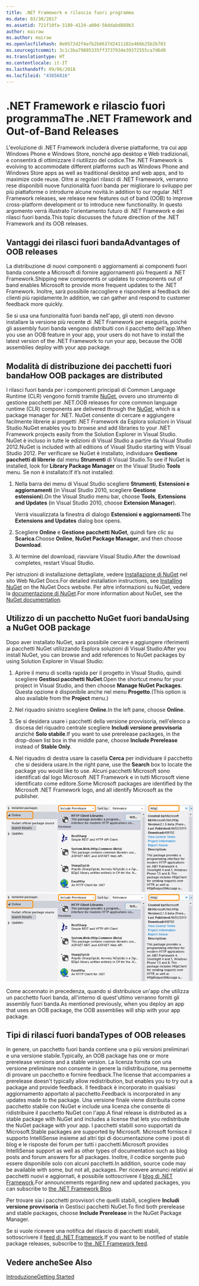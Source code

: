 ```yaml
---
title: .NET Framework e rilascio fuori programma
ms.date: 03/30/2017
ms.assetid: 721f10fa-3189-4124-a00d-56ddabd889b3
author: mairaw
ms.author: mairaw
ms.openlocfilehash: 0e0572d2f4afb2b8637d2411102e466b25b2b703
ms.sourcegitcommit: 3c1c3ba79895335ff3737934e39372555ca7d6d0
ms.translationtype: HT
ms.contentlocale: it-IT
ms.lasthandoff: 09/06/2018
ms.locfileid: "43856816"
---
```

# <a name="the-net-framework-and-out-of-band-releases"></a><span data-ttu-id="6657c-102">.NET Framework e rilascio fuori programma</span><span class="sxs-lookup"><span data-stu-id="6657c-102">The .NET Framework and Out-of-Band Releases</span></span>
<span data-ttu-id="6657c-103">L'evoluzione di .NET Framework includerà diverse piattaforme, tra cui app Windows Phone e Windows Store, nonché app desktop e Web tradizionali, e consentirà di ottimizzare il riutilizzo del codice.</span><span class="sxs-lookup"><span data-stu-id="6657c-103">The .NET Framework is evolving to accommodate different platforms such as Windows Phone and Windows Store apps as well as traditional desktop and web apps, and to maximize code reuse.</span></span> <span data-ttu-id="6657c-104">Oltre ai regolari rilasci di .NET Framework, verranno rese disponibili nuove funzionalità fuori banda per migliorare lo sviluppo per più piattaforme o introdurre alcune novità.</span><span class="sxs-lookup"><span data-stu-id="6657c-104">In addition to our regular .NET Framework releases, we release new features out of band (OOB) to improve cross-platform development or to introduce new functionality.</span></span> <span data-ttu-id="6657c-105">In questo argomento verrà illustrato l'orientamento futuro di .NET Framework e dei rilasci fuori banda.</span><span class="sxs-lookup"><span data-stu-id="6657c-105">This topic discusses the future direction of the .NET Framework and its OOB releases.</span></span>  
  
## <a name="advantages-of-oob-releases"></a><span data-ttu-id="6657c-106">Vantaggi dei rilasci fuori banda</span><span class="sxs-lookup"><span data-stu-id="6657c-106">Advantages of OOB releases</span></span>  
 <span data-ttu-id="6657c-107">La distribuzione di nuovi componenti o aggiornamenti ai componenti fuori banda consente a Microsoft di fornire aggiornamenti più frequenti a .NET Framework.</span><span class="sxs-lookup"><span data-stu-id="6657c-107">Shipping new components or updates to components out of band enables Microsoft to provide more frequent updates to the .NET Framework.</span></span> <span data-ttu-id="6657c-108">Inoltre, sarà possibile raccogliere e rispondere ai feedback dei clienti più rapidamente.</span><span class="sxs-lookup"><span data-stu-id="6657c-108">In addition, we can gather and respond to customer feedback more quickly.</span></span>  
  
 <span data-ttu-id="6657c-109">Se si usa una funzionalità fuori banda nell'app, gli utenti non devono installare la versione più recente di .NET Framework per eseguirla, poiché gli assembly fuori banda vengono distribuiti con il pacchetto dell'app.</span><span class="sxs-lookup"><span data-stu-id="6657c-109">When you use an OOB feature in your app, your users do not have to install the latest version of the .NET Framework to run your app, because the OOB assemblies deploy with your app package.</span></span>  
  
## <a name="how-oob-packages-are-distributed"></a><span data-ttu-id="6657c-110">Modalità di distribuzione dei pacchetti fuori banda</span><span class="sxs-lookup"><span data-stu-id="6657c-110">How OOB packages are distributed</span></span>  
<span data-ttu-id="6657c-111">I rilasci fuori banda per i componenti principali di Common Language Runtime (CLR) vengono forniti tramite [NuGet](https://www.nuget.org/), ovvero uno strumento di gestione pacchetti per .NET.</span><span class="sxs-lookup"><span data-stu-id="6657c-111">OOB releases for core common language runtime (CLR) components are delivered through the [NuGet](https://www.nuget.org/), which is a package manager for .NET.</span></span> <span data-ttu-id="6657c-112">NuGet consente di cercare e aggiungere facilmente librerie ai progetti .NET Framework da Esplora soluzioni in Visual Studio.</span><span class="sxs-lookup"><span data-stu-id="6657c-112">NuGet enables you to browse and add libraries to your .NET Framework projects easily from the Solution Explorer in Visual Studio.</span></span> <span data-ttu-id="6657c-113">NuGet è incluso in tutte le edizioni di Visual Studio a partire da Visual Studio 2012.</span><span class="sxs-lookup"><span data-stu-id="6657c-113">NuGet is included with all editions of Visual Studio starting with Visual Studio 2012.</span></span> <span data-ttu-id="6657c-114">Per verificare se NuGet è installato, individuare **Gestione pacchetti di librerie** dal menu **Strumenti** di Visual Studio.</span><span class="sxs-lookup"><span data-stu-id="6657c-114">To see if NuGet is installed, look for **Library Package Manager** on the Visual Studio **Tools** menu.</span></span> <span data-ttu-id="6657c-115">Se non è installato:</span><span class="sxs-lookup"><span data-stu-id="6657c-115">If it’s not installed:</span></span>  
  
1.  <span data-ttu-id="6657c-116">Nella barra dei menu di Visual Studio scegliere **Strumenti**, **Estensioni e aggiornamenti** (in Visual Studio 2010, scegliere **Gestione estensioni**).</span><span class="sxs-lookup"><span data-stu-id="6657c-116">On the Visual Studio menu bar, choose **Tools**, **Extensions and Updates** (in Visual Studio 2010, choose **Extension Manager**).</span></span>  
  
     <span data-ttu-id="6657c-117">Verrà visualizzata la finestra di dialogo **Estensioni e aggiornamenti**.</span><span class="sxs-lookup"><span data-stu-id="6657c-117">The **Extensions and Updates** dialog box opens.</span></span>  
  
2.  <span data-ttu-id="6657c-118">Scegliere **Online** e **Gestione pacchetti NuGet**, quindi fare clic su **Scarica**.</span><span class="sxs-lookup"><span data-stu-id="6657c-118">Choose **Online**, **NuGet Package Manager**, and then choose **Download**.</span></span>  
  
3.  <span data-ttu-id="6657c-119">Al termine del download, riavviare Visual Studio.</span><span class="sxs-lookup"><span data-stu-id="6657c-119">After the download completes, restart Visual Studio.</span></span>  
  
 <span data-ttu-id="6657c-120">Per istruzioni di installazione dettagliate, vedere [Installazione di NuGet](http://docs.nuget.org/docs/start-here/installing-nuget) nel sito Web NuGet Docs.</span><span class="sxs-lookup"><span data-stu-id="6657c-120">For detailed installation instructions, see [Installing NuGet](http://docs.nuget.org/docs/start-here/installing-nuget) on the NuGet Docs website.</span></span> <span data-ttu-id="6657c-121">Per altre informazioni su NuGet, vedere la [documentazione di NuGet](http://docs.nuget.org/).</span><span class="sxs-lookup"><span data-stu-id="6657c-121">For more information about NuGet, see the [NuGet documentation](http://docs.nuget.org/).</span></span>  
  
## <a name="using-a-nuget-oob-package"></a><span data-ttu-id="6657c-122">Utilizzo di un pacchetto NuGet fuori banda</span><span class="sxs-lookup"><span data-stu-id="6657c-122">Using a NuGet OOB package</span></span>  
 <span data-ttu-id="6657c-123">Dopo aver installato NuGet, sarà possibile cercare e aggiungere riferimenti ai pacchetti NuGet utilizzando Esplora soluzioni di Visual Studio:</span><span class="sxs-lookup"><span data-stu-id="6657c-123">After you install NuGet, you can browse and add references to NuGet packages by using Solution Explorer in Visual Studio:</span></span>  
  
1.  <span data-ttu-id="6657c-124">Aprire il menu di scelta rapida per il progetto in Visual Studio, quindi scegliere **Gestisci pacchetti NuGet**.</span><span class="sxs-lookup"><span data-stu-id="6657c-124">Open the shortcut menu for your project in Visual Studio, and then choose **Manage NuGet Packages**.</span></span> <span data-ttu-id="6657c-125">Questa opzione è disponibile anche nel menu **Progetto**.</span><span class="sxs-lookup"><span data-stu-id="6657c-125">(This option is also available from the **Project** menu.)</span></span>  
  
2.  <span data-ttu-id="6657c-126">Nel riquadro sinistro scegliere **Online**.</span><span class="sxs-lookup"><span data-stu-id="6657c-126">In the left pane, choose **Online**.</span></span>  
  
3.  <span data-ttu-id="6657c-127">Se si desidera usare i pacchetti della versione provvisoria, nell'elenco a discesa del riquadro centrale scegliere **Includi versione provvisoria** anziché **Solo stabile**.</span><span class="sxs-lookup"><span data-stu-id="6657c-127">If you want to use prerelease packages, in the drop-down list box in the middle pane, choose **Include Prerelease** instead of **Stable Only**.</span></span>  
  
4.  <span data-ttu-id="6657c-128">Nel riquadro di destra usare la casella **Cerca** per individuare il pacchetto che si desidera usare.</span><span class="sxs-lookup"><span data-stu-id="6657c-128">In the right pane, use the **Search** box to locate the package you would like to use.</span></span> <span data-ttu-id="6657c-129">Alcuni pacchetti Microsoft sono identificati dal logo Microsoft .NET Framework e in tutti Microsoft viene identificato come editore.</span><span class="sxs-lookup"><span data-stu-id="6657c-129">Some Microsoft packages are identified by the Microsoft .NET Framework logo, and all identify Microsoft as the publisher.</span></span>  
  
 <span data-ttu-id="6657c-130">![Gestione pacchetti NuGet](../../../docs/framework/get-started/media/clrnugetdialog.png "clrNugetDialog")</span><span class="sxs-lookup"><span data-stu-id="6657c-130">![NuGet Package Manager](../../../docs/framework/get-started/media/clrnugetdialog.png "clrNugetDialog")</span></span>  
  
 <span data-ttu-id="6657c-131">Come accennato in precedenza, quando si distribuisce un'app che utilizza un pacchetto fuori banda, all'interno di quest'ultimo verranno forniti gli assembly fuori banda.</span><span class="sxs-lookup"><span data-stu-id="6657c-131">As mentioned previously, when you deploy an app that uses an OOB package, the OOB assemblies will ship with your app package.</span></span>  
  
## <a name="types-of-oob-releases"></a><span data-ttu-id="6657c-132">Tipi di rilasci fuori banda</span><span class="sxs-lookup"><span data-stu-id="6657c-132">Types of OOB releases</span></span>  
 <span data-ttu-id="6657c-133">In genere, un pacchetto fuori banda contiene una o più versioni preliminari e una versione stabile.</span><span class="sxs-lookup"><span data-stu-id="6657c-133">Typically, an OOB package has one or more prerelease versions and a stable version.</span></span> <span data-ttu-id="6657c-134">La licenza fornita con una versione preliminare non consente in genere la ridistribuzione, ma permette di provare un pacchetto e fornire feedback.</span><span class="sxs-lookup"><span data-stu-id="6657c-134">The license that accompanies a prerelease doesn't typically allow redistribution, but enables you to try out a package and provide feedback.</span></span> <span data-ttu-id="6657c-135">Il feedback è incorporato in qualsiasi aggiornamento apportato al pacchetto.</span><span class="sxs-lookup"><span data-stu-id="6657c-135">Feedback is incorporated in any updates made to the package.</span></span> <span data-ttu-id="6657c-136">Una versione finale viene distribuita come pacchetto stabile con NuGet e include una licenza che consente di ridistribuire il pacchetto NuGet con l'app.</span><span class="sxs-lookup"><span data-stu-id="6657c-136">A final release is distributed as a stable package with NuGet and includes a license that lets you redistribute the NuGet package with your app.</span></span> <span data-ttu-id="6657c-137">I pacchetti stabili sono supportati da Microsoft.</span><span class="sxs-lookup"><span data-stu-id="6657c-137">Stable packages are supported by Microsoft.</span></span> <span data-ttu-id="6657c-138">Microsoft fornisce il supporto IntelliSense insieme ad altri tipi di documentazione come i post di blog e le risposte dei forum per tutti i pacchetti.</span><span class="sxs-lookup"><span data-stu-id="6657c-138">Microsoft provides IntelliSense support as well as other types of documentation such as blog posts and forum answers for all packages.</span></span> <span data-ttu-id="6657c-139">Inoltre, il codice sorgente può essere disponibile solo con alcuni pacchetti.</span><span class="sxs-lookup"><span data-stu-id="6657c-139">In addition, source code may be available with some, but not all, packages.</span></span> <span data-ttu-id="6657c-140">Per ricevere annunci relativi ai pacchetti nuovi e aggiornati, è possibile sottoscrivere il [blog di .NET Framework](https://blogs.msdn.com/b/dotnet/).</span><span class="sxs-lookup"><span data-stu-id="6657c-140">For announcements regarding new and updated packages, you can subscribe to [the .NET Framework Blog](https://blogs.msdn.com/b/dotnet/).</span></span>  
  
 <span data-ttu-id="6657c-141">Per trovare sia i pacchetti provvisori che quelli stabili, scegliere **Includi versione provvisoria** in Gestisci pacchetti NuGet.</span><span class="sxs-lookup"><span data-stu-id="6657c-141">To find both prerelease and stable packages, choose **Include Prerelease** in the NuGet Package Manager.</span></span>  
  
 <span data-ttu-id="6657c-142">Se si vuole ricevere una notifica del rilascio di pacchetti stabili, sottoscrivere il [feed di .NET Framework](https://nuget.org/api/v2/curated-feeds/dotnetframework/Packages/).</span><span class="sxs-lookup"><span data-stu-id="6657c-142">If you want to be notified of stable package releases, subscribe to [the .NET Framework feed](https://nuget.org/api/v2/curated-feeds/dotnetframework/Packages/).</span></span>  
  
## <a name="see-also"></a><span data-ttu-id="6657c-143">Vedere anche</span><span class="sxs-lookup"><span data-stu-id="6657c-143">See Also</span></span>  
 [<span data-ttu-id="6657c-144">Introduzione</span><span class="sxs-lookup"><span data-stu-id="6657c-144">Getting Started</span></span>](../../../docs/framework/get-started/index.md)
